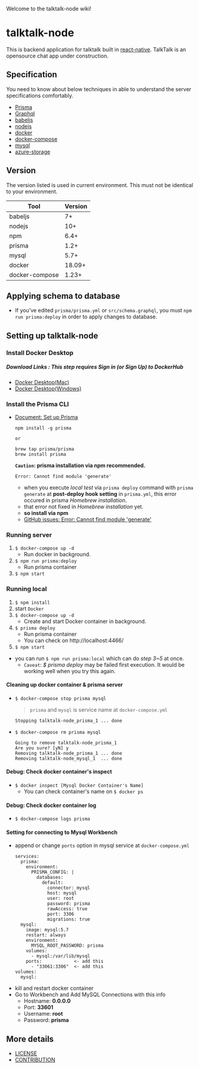 Welcome to the talktalk-node wiki!
# talktalk-node
This is backend application for talktalk built in [react-native](https://github.com/facebook/react-native).
TalkTalk is an opensource chat app under construction.

## Specification
You need to know about below techniques in able to understand the server specifications comfortably.
* [Prisma](https://www.prisma.io/)
* [Graphql](https://graphql.org/)
* [babeljs](https://babeljs.io/)
* [nodejs](https://nodejs.org/)
* [docker](https://www.docker.com/)
* [docker-compose](https://docs.docker.com/compose/)
* [mysql](https://www.mysql.com/)
* [azure-storage](https://azure.microsoft.com/en-us/services/storage/)

## Version
The version listed is used in current environment. This must not be identical to your environment.

| Tool                  | Version      |
| --------------------- | ------------ |
| babeljs               | 7+           |
| nodejs                | 10+          |
| npm                   | 6.4+         |
| prisma                | 1.2+         |
| mysql                 | 5.7+         |
| docker                | 18.09+       |
| docker-compose        | 1.23+        |

## Applying schema to database
* If you've edited `prisma/prisma.yml` or `src/schema.graphql`, you must `npm run prisma:deploy` in order to apply changes to database.


## Setting up talktalk-node

### Install Docker Desktop
##### Download Links : *This step requires Sign in (or Sign Up) to DockerHub*
- [Docker Desktop(Mac)](https://store.docker.com/editions/community/docker-ce-desktop-mac)
- [Docker Desktop(Windows)](https://hub.docker.com/editions/community/docker-ce-desktop-windows)
  
### Install the Prisma CLI
- [Document: Set up Prisma](https://www.prisma.io/docs/get-started/01-setting-up-prisma-new-database-JAVASCRIPT-a002/)

  ```
  npm install -g prisma

  or

  brew tap prisma/prisma
  brew install prisma
  ```
  
  **`Caution`: prisma installation via npm recommended.**  
  
  ```
  Error: Cannot find module 'generate'
  ```
  - when you execute *local test* via `prisma deploy` command with `prisma generate` at **post-deploy hook setting** in `prisma.yml`, this error occured in prisma *Homebrew installation*.
  - that error not fixed in *Homebrew installation* yet.
  - **so install via npm**
  - [GitHub issues: Error: Cannot find module 'generate'](https://github.com/prisma/Mongo-Connector-Preview/issues/1#issuecomment-441361867)
   
### Running server
  1. `$ docker-compose up -d`
     - Run docker in background.
  2. `$ npm run prisma:deploy`
     - Run prisma container
  3. `$ npm start`

### Running local
  1. `$ npm install`
  2. start `Docker`
  3. `$ docker-compose up -d`
     - Create and start Docker container in background.
  4. `$ prisma deploy`
     - Run prisma container
     - You can check on http://localhost:4466/
  5. `$ npm start`
  - you can run `$ npm run prisma:local` which can do *step 3~5* at once.
    - `Caveat`: *$ prisma deploy* may be failed first execution. It would be working well when you try this again.
  
  #### Cleaning up docker container & prisma server
  - `$ docker-compose stop prisma mysql`
    > `prisma` and `mysql` is service name at `docker-compose.yml`
      ```
      Stopping talktalk-node_prisma_1 ... done
      ```
  - `$ docker-compose rm prisma mysql`
      ```
      Going to remove talktalk-node_prisma_1
      Are you sure? [yN] y
      Removing talktalk-node_prisma_1 ... done
      Removing talktalk-node_mysql_1  ... done
      ```

  #### Debug: Check docker container's inspect
  - `$ docker inspect [Mysql Docker Container's Name]`
    - You can check container's name on `$ docker ps`
  
  #### Debug: Check docker container log
  - `$ docker-compose logs prisma`
  
  #### Setting for connecting to Mysql Workbench
  - append or change `ports` option in mysql service at `docker-compose.yml`
    ```
    services:
      prisma:
        environment:
          PRISMA_CONFIG: |
            databases:
              default:
                connector: mysql
                host: mysql
                user: root
                password: prisma
                rawAccess: true
                port: 3306
                migrations: true
      mysql:
        image: mysql:5.7
        restart: always
        environment:
          MYSQL_ROOT_PASSWORD: prisma
        volumes:
          - mysql:/var/lib/mysql
        ports:            <- add this
          - "33061:3306"  <- add this
    volumes:
      mysql:
    ```
  - kill and restart docker container
  - Go to Workbench and Add MySQL Connections with this info
    - Hostname: **0.0.0.0**
    - Port: **33601**
    - Username: **root**
    - Password: **prisma**

## More details
- [LICENSE](https://github.com/dooboolab/talktalk-node/blob/master/LICENSE)
- [CONTRIBUTION](https://github.com/dooboolab/talktalk-node/blob/master/CONTRIBUTING.md)
